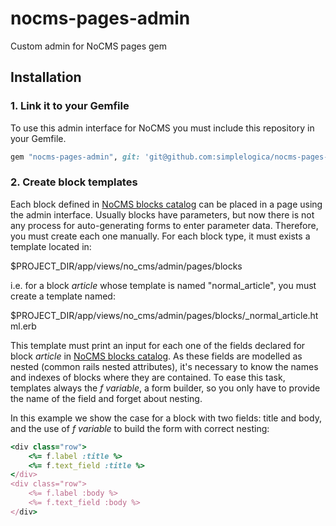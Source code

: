 # nocms-pages-admin

Custom admin for NoCMS pages gem

## Installation

### 1. Link it to your Gemfile

To use this admin interface for NoCMS you must include this repository in your Gemfile.

```ruby
gem "nocms-pages-admin", git: 'git@github.com:simplelogica/nocms-pages-admin.git'
```

### 2. Create block templates

Each block defined in [NoCMS blocks catalog](doc/nocms-block-catalog.rb) can be placed in a page using the admin interface.
Usually blocks have parameters, but now there is not any process for auto-generating forms to enter parameter data. Therefore, you must create each one manually.
For each block type, it must exists a template located in:
 
  $PROJECT_DIR/app/views/no_cms/admin/pages/blocks

i.e. for a block *article* whose template is named "normal_article", you must create a template named:

  $PROJECT_DIR/app/views/no_cms/admin/pages/blocks/_normal_article.html.erb

This template must print an input for each one of the fields declared for block *article* in [NoCMS blocks catalog](doc/nocms-block-catalog.rb). 
As these fields are modelled as nested (common rails nested attributes), it's necessary to know the names and indexes of blocks where they are contained. To ease this task, templates always the *f variable*, a form builder, so you only have to provide the name of the field and forget about nesting.

In this example we show the case for a block with two fields: title and body, and the use of *f variable* to build the form with correct nesting:

```ruby
<div class="row">
	<%= f.label :title %>
	<%= f.text_field :title %>
</div>
<div class="row">
	<%= f.label :body %>
	<%= f.text_field :body %>
</div>
```  



